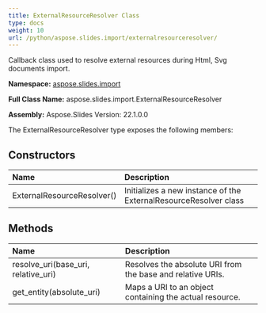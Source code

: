 ```yaml
---
title: ExternalResourceResolver Class
type: docs
weight: 10
url: /python/aspose.slides.import/externalresourceresolver/
---
```


Callback class used to resolve external resources during Html, Svg documents import.

**Namespace:** [aspose.slides.import](/python/aspose.slides.import/)

**Full Class Name:** aspose.slides.import.ExternalResourceResolver

**Assembly:**  Aspose.Slides Version: 22.1.0.0

The ExternalResourceResolver type exposes the following members:
## **Constructors**
|**Name**|**Description**|
| :- | :- |
|ExternalResourceResolver()|Initializes a new instance of the ExternalResourceResolver class|
## **Methods**
|**Name**|**Description**|
| :- | :- |
|resolve_uri(base_uri, relative_uri)|Resolves the absolute URI from the base and relative URIs.|
|get_entity(absolute_uri)|Maps a URI to an object containing the actual resource.|
